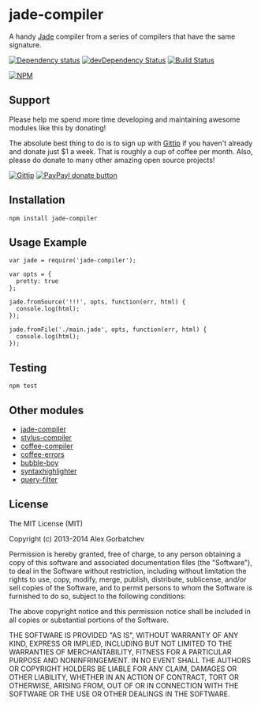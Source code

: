 # jade-compiler

A handy [Jade](http://jade-lang.com/) compiler from a series of compilers that have the same signature.

[![Dependency status](https://david-dm.org/alexgorbatchev/jade-compiler.png)](https://david-dm.org/alexgorbatchev/jade-compiler)
[![devDependency Status](https://david-dm.org/alexgorbatchev/jade-compiler/dev-status.png)](https://david-dm.org/alexgorbatchev/jade-compiler#info=devDependencies)
[![Build Status](https://secure.travis-ci.org/alexgorbatchev/jade-compiler.png?branch=master)](https://travis-ci.org/alexgorbatchev/jade-compiler)

[![NPM](https://nodei.co/npm/jade-compiler.png?downloads=true)](https://npmjs.org/package/jade-compiler)

## Support

Please help me spend more time developing and maintaining awesome modules like this by donating!

The absolute best thing to do is to sign up with [Gittip](http://gittip.com) if you haven't already and donate just $1 a week. That is roughly a cup of coffee per month. Also, please do donate to many other amazing open source projects!

[![Gittip](http://img.shields.io/gittip/alexgorbatchev.png)](https://www.gittip.com/alexgorbatchev/)
[![PayPayl donate button](http://img.shields.io/paypal/donate.png?color=yellow)](https://www.paypal.com/cgi-bin/webscr?cmd=_s-xclick&hosted_button_id=PSDPM9268P8RW "Donate once-off to this project using Paypal")

## Installation

    npm install jade-compiler

## Usage Example

    var jade = require('jade-compiler');

    var opts = {
      pretty: true
    };

    jade.fromSource('!!!', opts, function(err, html) {
      console.log(html);
    });

    jade.fromFile('./main.jade', opts, function(err, html) {
      console.log(html);
    });

## Testing

    npm test

## Other modules

* [jade-compiler](https://github.com/alexgorbatchev/jade-compiler)
* [stylus-compiler](https://github.com/alexgorbatchev/stylus-compiler)
* [coffee-compiler](https://github.com/alexgorbatchev/coffee-compiler)
* [coffee-errors](https://github.com/alexgorbatchev/coffee-errors)
* [bubble-boy](https://github.com/alexgorbatchev/bubble-boy)
* [syntaxhighlighter](https://github.com/alexgorbatchev/syntaxhighlighter)
* [query-filter](https://github.com/alexgorbatchev/query-filter)

## License

The MIT License (MIT)

Copyright (c) 2013-2014 Alex Gorbatchev

Permission is hereby granted, free of charge, to any person obtaining a copy
of this software and associated documentation files (the "Software"), to deal
in the Software without restriction, including without limitation the rights
to use, copy, modify, merge, publish, distribute, sublicense, and/or sell
copies of the Software, and to permit persons to whom the Software is
furnished to do so, subject to the following conditions:

The above copyright notice and this permission notice shall be included in
all copies or substantial portions of the Software.

THE SOFTWARE IS PROVIDED "AS IS", WITHOUT WARRANTY OF ANY KIND, EXPRESS OR
IMPLIED, INCLUDING BUT NOT LIMITED TO THE WARRANTIES OF MERCHANTABILITY,
FITNESS FOR A PARTICULAR PURPOSE AND NONINFRINGEMENT. IN NO EVENT SHALL THE
AUTHORS OR COPYRIGHT HOLDERS BE LIABLE FOR ANY CLAIM, DAMAGES OR OTHER
LIABILITY, WHETHER IN AN ACTION OF CONTRACT, TORT OR OTHERWISE, ARISING FROM,
OUT OF OR IN CONNECTION WITH THE SOFTWARE OR THE USE OR OTHER DEALINGS IN
THE SOFTWARE.

